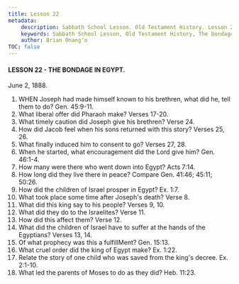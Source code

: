 ```yaml
---
title: Lesson 22
metadata:
    description: Sabbath School Lesson. Old Testament History. Lesson 22. June 2, 1888. The bondage in Egypt.
    keywords: Sabbath School Lesson, Old Testament History, The bondage in Egypt, Lesson 22. June 2, 1888.
    author: Brian Onang'o
TOC: false
---
```


#### LESSON 22 - THE BONDAGE IN EGYPT.

June 2, 1888.

1. WHEN Joseph had made himself known to his brethren, what did he, tell them to do? Gen. 45:9-11.
2. What liberal offer did Pharaoh make? Verses 17-20.
3. What timely caution did Joseph give his brethren? Verse 24.
4. How did Jacob feel when his sons returned with this story? Verses 25, 26.
5. What finally induced him to consent to go? Verses 27, 28.
6. When he started, what encouragement did the Lord give him? Gen. 46:1-4.
7. How many were there who went down into Egypt? Acts 7:14.
8. How long did they live there in peace? Compare Gen. 41:46; 45:11; 50:26.
9. How did the children of Israel prosper in Egypt? Ex. 1:7.
10. What took place some time after Joseph's death? Verse 8.
11. What did this king say to his people? Verses 9, 10.
12. What did they do to the Israelites? Verse 11.
13. How did this affect them? Verse 12.
14. What did the children of Israel have to suffer at the hands of the Egyptians? Verses 13, 14.
15. Of what prophecy was this a fulfillMent? Gen. 15:13.
16. What cruel order did the king of Egypt make? Ex. 1:22.
17. Relate the story of one child who was saved from the king's decree. Ex. 2:1-10.
18. What led the parents of Moses to do as they did? Heb. 11:23.
